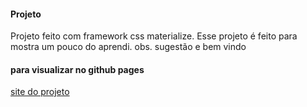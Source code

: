 

#### Projeto 
Projeto feito com framework css materialize.
Esse projeto é feito para mostra um pouco do aprendi.
obs. sugestão e bem vindo 

#### para visualizar no github pages
[site do projeto](https://mario-russo.github.io/id-site/)